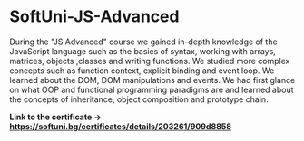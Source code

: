 # SoftUni-JS-Advanced

During the "JS Advanced" course we gained in-depth knowledge of the JavaScript language such as the basics of syntax, working with arrays, matrices, objects ,classes and writing functions. We studied more complex concepts such as function context, explicit binding and event loop. We learned about the DOM, DOM manipulations and events. We had first glance on what OOP and functional programming paradigms are and learned about the concepts of inheritance, object composition and prototype chain.

**Link to the certificate -> https://softuni.bg/certificates/details/203261/909d8858** 
